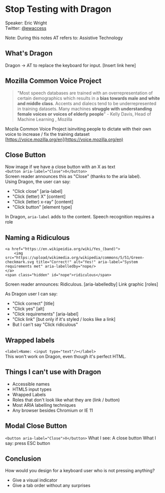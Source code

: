 # Stop Testing with Dragon
Speaker: Eric Wright  
Twitter: [@ewaccess](http://www.twitter.com/ewaccess)

Note: During this notes AT refers to: Assistive Technology

## What's Dragon
Dragon -> AT to replace the keyboard for input.
[Insert link here]

## Mozilla Common Voice Project

> "Most speech databases are trained with an overrepresentation of certain demographics which results in a **bias towards male and white and middle class**. Accents and dialecs tend to be underrepresented in training datasets. Many machines **struggle with understanding female voices or voices of elderly people**" - Kelly Davis, Head of Machine Learning , Mozilla

Mozila Common Voice Project isinviting people to dictate with their own voice to increase / fix the training dataset  
[https://voice.mozilla.org/en](https://voice.mozilla.org/en)


## Close Button
Now image if we have a close button with an X as text  
`<button aria-label="Close">X</button>`  
Screen reader announces this as "Close" (thanks to the aria label).  
Using Dragon, the user can say: 
- "Click close" [aria-label]
- "Click (letter) X" [content]
- "Click (letter) x-ray" [content]
- "Click button" [element type]

In Dragon, `aria-label` adds to the content. 
Speech recognition requires a role


## Naming a Ridiculous
```
<a href="https://en.wikipeidia.org/wiki/Yes_(band)">
    <img src="https://upload/wikimedia.org/wikipedia/commons/5/51/Green-checkmark.svg title="Correct!" alt="Yes!" aria-label="System requirements met" aria-labelledby="nope/>
</a>
<span class="hidden" id="nope">ridiculous</span>
```

Screen reader announces:
Ridiculous. [aria-labelledby] Link graphic [roles]

As Dragon user I can say:
- "Click correct" [title]
- "Click yes" [alt]
- "Click requirements" [aria-label]
- "Click link" [but only if it's styled / looks like a link]
- But I can't say "Click ridiculous"

## Wrapped labels
`<label>Name: <input type="text"/></label>`  
This won't work on Dragon, even though it's perfect HTML.


## Things I can't use with Dragon
- Accessible names
- HTML5 input types
- Wrapped Labels
- Roles that don't look like what they are (link / button)
- Most ARIA labelling techniques
- Any browser besides Chromium or IE 11

## Modal Close Button
`<button aria-label="Close">X</button>`
What I see: A close button
What I say: press ESC button

## Conclusion
How would you design for a keyboard user who is not pressing anything?

- Give a visual indicator
- Give a tab order without any surprises


